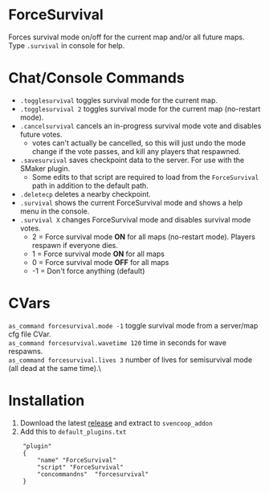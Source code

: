 # ForceSurvival
Forces survival mode on/off for the current map and/or all future maps. Type `.survival` in console for help.

# Chat/Console Commands
- `.togglesurvival` toggles survival mode for the current map.  
- `.togglesurvival 2` toggles survival mode for the current map (no-restart mode).  
- `.cancelsurvival` cancels an in-progress survival mode vote and disables future votes.  
   - votes can't actually be cancelled, so this will just undo the mode change if the vote passes, and kill any players that respawned. 
- `.savesurvival` saves checkpoint data to the server. For use with the SMaker plugin.
  - Some edits to that script are required to load from the `ForceSurvival` path in addition to the default path.
- `.deletecp` deletes a nearby checkpoint.
- `.survival` shows the current ForceSurvival mode and shows a help menu in the console.  
- `.survival X` changes ForceSurvival mode and disables survival mode votes.
    - 2 = Force survival mode **ON** for all maps (no-restart mode). Players respawn if everyone dies.
    - 1 = Force survival mode **ON** for all maps
    - 0 = Force survival mode **OFF** for all maps
    - -1 = Don't force anything (default)

# CVars
`as_command forcesurvival.mode -1` toggle survival mode from a server/map cfg file CVar.\
`as_command forcesurvival.wavetime 120` time in seconds for wave respawns.\
`as_command forcesurvival.lives 3` number of lives for semisurvival mode (all dead at the same time).\

# Installation
1. Download the latest [release](https://github.com/wootguy/ForceSurvival/releases) and extract to `svencoop_addon`
1. Add this to `default_plugins.txt`
```
    "plugin"
    {
        "name" "ForceSurvival"
        "script" "ForceSurvival"
        "concommandns" 	"forcesurvival"
    }
```
